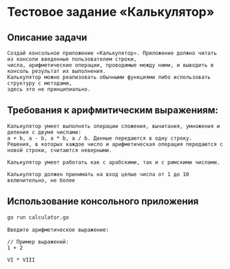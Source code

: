 # Тестовое задание «Калькулятор»

## Описание задачи
```
Создай консольное приложение «Калькулятор». Приложение должно читать из консоли введенные пользователем строки, 
числа, арифметические операции, проводимые между ними, и выводить в консоль результат их выполнения.
Калькулятор можно реализовать обычными функциями либо использовать структуру с методами, 
здесь это не принципиально.
```

## Требования к арифмитическим выражениям:
```
Калькулятор умеет выполнять операции сложения, вычитания, умножения и деления с двумя числами: 
a + b, a - b, a * b, a / b. Данные передаются в одну строку. 
Решения, в которых каждое число и арифметическая операция передаются с новой строки, считаются неверными.

Калькулятор умеет работать как с арабскими, так и с римскими числами.

Калькулятор должен принимать на вход целые числа от 1 до 10 включительно, не более
```
## Использование консольного приложения

```bash
go run calculator.go 
```

```
Введите арифметическое выражение:

// Пример выражений:
1 + 2

VI * VIII
```

